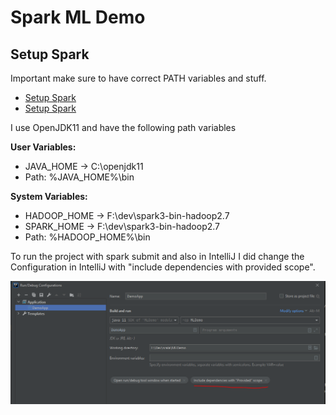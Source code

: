 # Spark ML Demo

## Setup Spark
Important make sure to have correct PATH variables and stuff. 

- [Setup Spark](https://medium.com/analytics-vidhya/getting-set-up-with-intellij-git-java-and-apache-spark-c6b6272dc3c0)
- [Setup Spark](https://sparkbyexamples.com/)

I use OpenJDK11 and have the following path variables

__User Variables:__
- JAVA_HOME -> C:\openjdk11
- Path: %JAVA_HOME%\bin

__System Variables:__
- HADOOP_HOME -> F:\dev\spark3-bin-hadoop2.7
- SPARK_HOME -> F:\dev\spark3-bin-hadoop2.7
- Path: %HADOOP_HOME%\bin

To run the project with spark submit and also in IntelliJ I did change the Configuration in IntelliJ with 
"include dependencies with provided scope".

![Setup1](./img/setup1.PNG)
